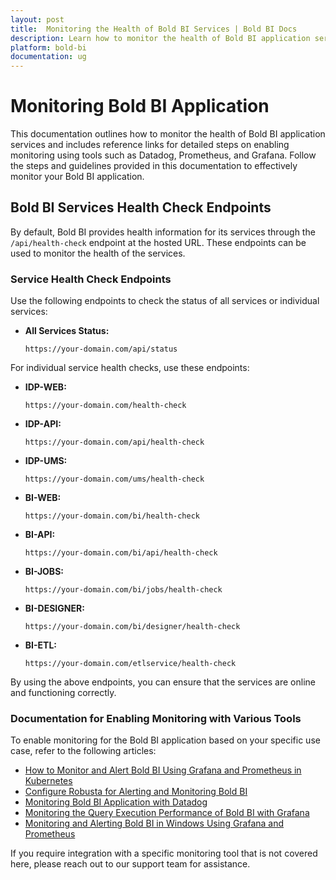 ```yaml
---
layout: post
title:  Monitoring the Health of Bold BI Services | Bold BI Docs
description: Learn how to monitor the health of Bold BI application services and includes reference links for detailed steps
platform: bold-bi
documentation: ug
---
```

# Monitoring Bold BI Application

This documentation outlines how to monitor the health of Bold BI application services and includes reference links for detailed steps on enabling monitoring using tools such as Datadog, Prometheus, and Grafana. Follow the steps and guidelines provided in this documentation to effectively monitor your Bold BI application.

## Bold BI Services Health Check Endpoints

By default, Bold BI provides health information for its services through the `/api/health-check` endpoint at the hosted URL. These endpoints can be used to monitor the health of the services.

### Service Health Check Endpoints

Use the following endpoints to check the status of all services or individual services:

- **All Services Status:** 

  `https://your-domain.com/api/status`

For individual service health checks, use these endpoints:

- **IDP-WEB:**  

  `https://your-domain.com/health-check`

- **IDP-API:**  

  `https://your-domain.com/api/health-check`

- **IDP-UMS:** 

  `https://your-domain.com/ums/health-check`

- **BI-WEB:**  

  `https://your-domain.com/bi/health-check`

- **BI-API:** 

  `https://your-domain.com/bi/api/health-check`

- **BI-JOBS:**  

  `https://your-domain.com/bi/jobs/health-check`

- **BI-DESIGNER:** 

  `https://your-domain.com/bi/designer/health-check`

- **BI-ETL:**  

  `https://your-domain.com/etlservice/health-check`

By using the above endpoints, you can ensure that the services are online and functioning correctly.

### Documentation for Enabling Monitoring with Various Tools

To enable monitoring for the Bold BI application based on your specific use case, refer to the following articles:

- [How to Monitor and Alert Bold BI Using Grafana and Prometheus in Kubernetes](https://support.boldbi.com/kb/article/624/how-to-monitor-and-alert-bold-bi-using-grafana-and-prometheus-in-kubernetes)
- [Configure Robusta for Alerting and Monitoring Bold BI](https://support.boldbi.com/kb/article/590/configure-robusta-for-alerting-and-monitoring-bold-bi)
- [Monitoring Bold BI Application with Datadog](https://support.boldbi.com/kb/article/16191/monitoring-bold-bi-application-with-datadog)
- [Monitoring the Query Execution Performance of Bold BI with Grafana](https://support.boldbi.com/kb/article/16393/monitoring-the-query-execution-performance-of-bold-bi-with-grafana)
- [Monitoring and Alerting Bold BI in Windows Using Grafana and Prometheus](https://support.boldbi.com/kb/article/592/monitoring-and-alerting-bold-bi-in-windows-using-grafana-and-prometheus)

If you require integration with a specific monitoring tool that is not covered here, please reach out to our support team for assistance.
